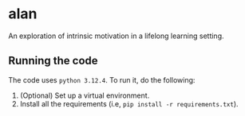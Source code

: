 # alan

An exploration of intrinsic motivation in a lifelong learning setting.

## Running the code

The code uses `python 3.12.4`. To run it, do the following:

1. (Optional) Set up a virtual environment.
2. Install all the requirements (i.e, `pip install -r requirements.txt`).
